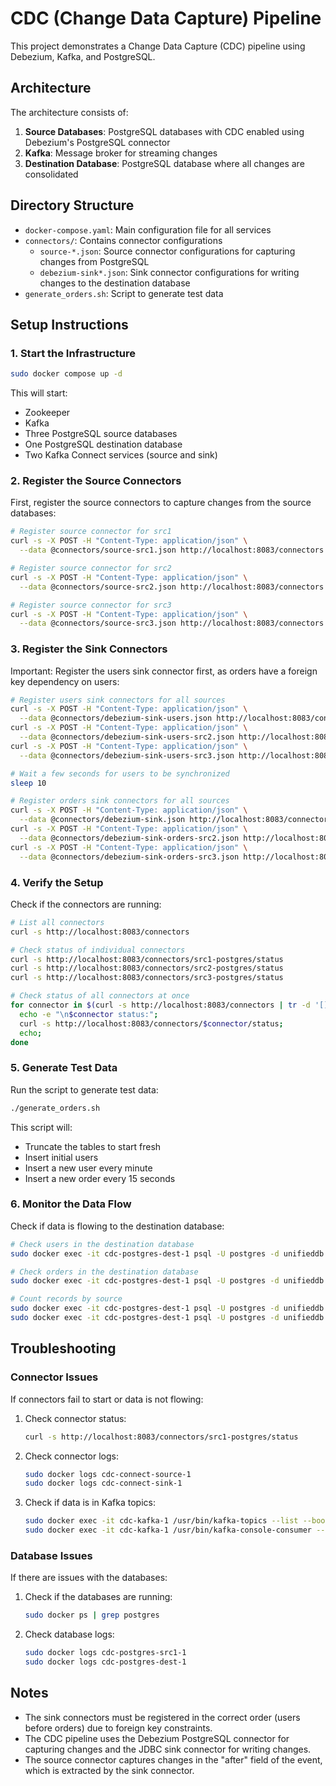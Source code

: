 # CDC (Change Data Capture) Pipeline

This project demonstrates a Change Data Capture (CDC) pipeline using Debezium, Kafka, and PostgreSQL.

## Architecture

The architecture consists of:

1. **Source Databases**: PostgreSQL databases with CDC enabled using Debezium's PostgreSQL connector
2. **Kafka**: Message broker for streaming changes
3. **Destination Database**: PostgreSQL database where all changes are consolidated

## Directory Structure

- `docker-compose.yaml`: Main configuration file for all services
- `connectors/`: Contains connector configurations
  - `source-*.json`: Source connector configurations for capturing changes from PostgreSQL
  - `debezium-sink*.json`: Sink connector configurations for writing changes to the destination database
- `generate_orders.sh`: Script to generate test data

## Setup Instructions

### 1. Start the Infrastructure

```bash
sudo docker compose up -d
```

This will start:
- Zookeeper
- Kafka
- Three PostgreSQL source databases
- One PostgreSQL destination database
- Two Kafka Connect services (source and sink)

### 2. Register the Source Connectors

First, register the source connectors to capture changes from the source databases:

```bash
# Register source connector for src1
curl -s -X POST -H "Content-Type: application/json" \
  --data @connectors/source-src1.json http://localhost:8083/connectors

# Register source connector for src2
curl -s -X POST -H "Content-Type: application/json" \
  --data @connectors/source-src2.json http://localhost:8083/connectors

# Register source connector for src3
curl -s -X POST -H "Content-Type: application/json" \
  --data @connectors/source-src3.json http://localhost:8083/connectors
```

### 3. Register the Sink Connectors

Important: Register the users sink connector first, as orders have a foreign key dependency on users:

```bash
# Register users sink connectors for all sources
curl -s -X POST -H "Content-Type: application/json" \
  --data @connectors/debezium-sink-users.json http://localhost:8083/connectors
curl -s -X POST -H "Content-Type: application/json" \
  --data @connectors/debezium-sink-users-src2.json http://localhost:8083/connectors
curl -s -X POST -H "Content-Type: application/json" \
  --data @connectors/debezium-sink-users-src3.json http://localhost:8083/connectors

# Wait a few seconds for users to be synchronized
sleep 10

# Register orders sink connectors for all sources
curl -s -X POST -H "Content-Type: application/json" \
  --data @connectors/debezium-sink.json http://localhost:8083/connectors
curl -s -X POST -H "Content-Type: application/json" \
  --data @connectors/debezium-sink-orders-src2.json http://localhost:8083/connectors
curl -s -X POST -H "Content-Type: application/json" \
  --data @connectors/debezium-sink-orders-src3.json http://localhost:8083/connectors
```

### 4. Verify the Setup

Check if the connectors are running:

```bash
# List all connectors
curl -s http://localhost:8083/connectors

# Check status of individual connectors
curl -s http://localhost:8083/connectors/src1-postgres/status
curl -s http://localhost:8083/connectors/src2-postgres/status
curl -s http://localhost:8083/connectors/src3-postgres/status

# Check status of all connectors at once
for connector in $(curl -s http://localhost:8083/connectors | tr -d '[]"' | tr ',' ' '); do 
  echo -e "\n$connector status:"; 
  curl -s http://localhost:8083/connectors/$connector/status; 
  echo; 
done
```

### 5. Generate Test Data

Run the script to generate test data:

```bash
./generate_orders.sh
```

This script will:
- Truncate the tables to start fresh
- Insert initial users
- Insert a new user every minute
- Insert a new order every 15 seconds

### 6. Monitor the Data Flow

Check if data is flowing to the destination database:

```bash
# Check users in the destination database
sudo docker exec -it cdc-postgres-dest-1 psql -U postgres -d unifieddb -c "SELECT * FROM users ORDER BY source, id;"

# Check orders in the destination database
sudo docker exec -it cdc-postgres-dest-1 psql -U postgres -d unifieddb -c "SELECT * FROM orders ORDER BY source, id;"

# Count records by source
sudo docker exec -it cdc-postgres-dest-1 psql -U postgres -d unifieddb -c "SELECT source, COUNT(*) FROM users GROUP BY source;"
sudo docker exec -it cdc-postgres-dest-1 psql -U postgres -d unifieddb -c "SELECT source, COUNT(*) FROM orders GROUP BY source;"
```

## Troubleshooting

### Connector Issues

If connectors fail to start or data is not flowing:

1. Check connector status:
   ```bash
   curl -s http://localhost:8083/connectors/src1-postgres/status
   ```

2. Check connector logs:
   ```bash
   sudo docker logs cdc-connect-source-1
   sudo docker logs cdc-connect-sink-1
   ```

3. Check if data is in Kafka topics:
   ```bash
   sudo docker exec -it cdc-kafka-1 /usr/bin/kafka-topics --list --bootstrap-server localhost:9092
   sudo docker exec -it cdc-kafka-1 /usr/bin/kafka-console-consumer --bootstrap-server localhost:9092 --topic src1.public.orders --from-beginning --max-messages 1
   ```

### Database Issues

If there are issues with the databases:

1. Check if the databases are running:
   ```bash
   sudo docker ps | grep postgres
   ```

2. Check database logs:
   ```bash
   sudo docker logs cdc-postgres-src1-1
   sudo docker logs cdc-postgres-dest-1
   ```

## Notes

- The sink connectors must be registered in the correct order (users before orders) due to foreign key constraints.
- The CDC pipeline uses the Debezium PostgreSQL connector for capturing changes and the JDBC sink connector for writing changes.
- The source connector captures changes in the "after" field of the event, which is extracted by the sink connector.
